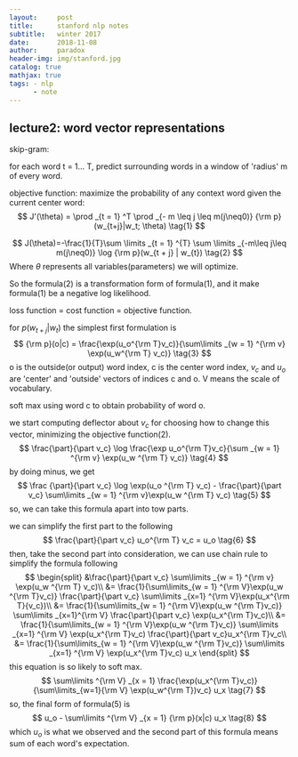 ```yaml
---
layout:     post
title:      stanford nlp notes
subtitle:   winter 2017
date:       2018-11-08
author:     paradox
header-img: img/stanford.jpg
catalog: true
mathjax: true
tags: - nlp
      - note
---
```


## lecture2: word vector representations

skip-gram:

for each word t = 1... T, predict surrounding words in a window of 'radius' m of every word.

objective function: maximize the probability of any context word given the current center word:
$$
J'(\theta) = \prod _{t = 1} ^T \prod _{- m \leq j \leq m(j\neq0)} {\rm p}(w_{t+j}|w_t; \theta) \tag{1}
$$

$$
J(\theta)=-\frac{1}{T}\sum \limits _{t = 1} ^{T} \sum \limits _{-m\leq j\leq m(j\neq0)} \log {\rm p}(w_{t + j} | w_{t}) \tag{2}
$$
Where $\theta$ represents all variables(parameters) we will optimize.

So the formula(2) is a transformation form of formula(1), and it make formula(1) be a negative log likelihood. 

loss function = cost function = objective function.

for $p(w_{t+j} |w_{t})$ the simplest first formulation is
$$
{\rm p}(o|c) = \frac{\exp(u_o^{\rm T}v_c)}{\sum\limits _{w = 1} ^{\rm v} \exp(u_w^{\rm T} v_c)} \tag{3}
$$
o is the outside(or output) word index, c is the center word index, $v_c$ and $u_o$ are 'center' and 'outside' vectors of indices c and o. V means the scale of vocabulary.

soft max using word c to obtain probability of word o.

we start computing deflector about $v_c$ for choosing how to change this vector, minimizing the objective function(2). 
$$
\frac{\part}{\part v_c} \log \frac{\exp u_o^{\rm T}v_c}{\sum _{w = 1} ^{\rm v} \exp(u_w ^{\rm T} v_c)} \tag{4}
$$
by doing minus, we get
$$
\frac {\part}{\part v_c} \log \exp(u_o ^{\rm T} v_c) - \frac{\part}{\part v_c} \sum\limits _{w =  1} ^{\rm v}\exp(u_w ^{\rm T} v_c) \tag{5}
$$
so, we can take this formula apart into tow parts.

we can simplify the first part to the following
$$
\frac{\part}{\part v_c} u_o^{\rm T} v_c = u_o \tag{6}
$$
then, take the second part into consideration, we can use chain rule to simplify the formula following
$$
\begin{split}
&\frac{\part}{\part v_c} \sum\limits _{w = 1} ^{\rm v} \exp(u_w ^{\rm T} v_c)\\
&= \frac{1}{\sum\limits_{w = 1} ^{\rm V}\exp(u_w ^{\rm T}v_c)} \frac{\part}{\part v_c}
\sum\limits _{x=1} ^{\rm V}\exp(u_x^{\rm T}{v_c})\\
&= \frac{1}{\sum\limits_{w = 1} ^{\rm V}\exp(u_w ^{\rm T}v_c)} \sum\limits _{x=1}^{\rm V} \frac{\part}{\part v_c} \exp(u_x^{\rm T}v_c)\\
&= \frac{1}{\sum\limits_{w = 1} ^{\rm V}\exp(u_w ^{\rm T}v_c)} \sum\limits _{x=1} ^{\rm V} \exp(u_x^{\rm T}v_c) \frac{\part}{\part v_c}u_x^{\rm T}v_c\\
&= \frac{1}{\sum\limits_{w = 1} ^{\rm V}\exp(u_w ^{\rm T}v_c)} \sum\limits _{x=1} ^{\rm V} \exp(u_x^{\rm T}v_c) u_x
\end{split}
$$
this equation is so likely to soft max.
$$
\sum\limits ^{\rm V} _{x = 1} \frac{\exp(u_x^{\rm T}v_c)}{\sum\limits_{w=1}{\rm V} \exp(u_w^{\rm T})v_c} u_x \tag{7}
$$
so, the final form of formula(5) is
$$
u_o - \sum\limits ^{\rm V} _{x = 1} {\rm p}(x|c) u_x \tag{8}
$$
which $u_o$ is what we observed and the second part of this formula means sum of each word's expectation.